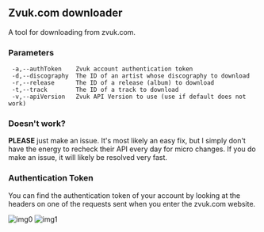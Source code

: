 ## Zvuk.com downloader

A tool for downloading from zvuk.com.

### Parameters

```
 -a,--authToken    Zvuk account authentication token
 -d,--discography  The ID of an artist whose discography to download
 -r,--release      The ID of a release (album) to download
 -t,--track        The ID of a track to download
 -v,--apiVersion   Zvuk API Version to use (use if default does not work)
```

### Doesn't work?

**PLEASE** just make an issue. It's most likely an easy fix, but I simply don't have the energy to recheck their API every day for micro changes. If you do make an issue, it will likely be resolved very fast.

### Authentication Token

You can find the authentication token of your account by looking at the headers on one of the requests sent when you enter the zvuk.com website.

![img0](https://i.imgur.com/pFb61re.png)
![img1](https://i.imgur.com/Xv5QSgn.png)
